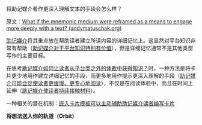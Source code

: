 将助记媒介看作更深入理解文本的手段会怎么样？

原文：[What if the mnemonic medium were reframed as a means to engage more deeply with a text? (andymatuschak.org)](https://notes.andymatuschak.org/z8ByVmn3qYHQmkzLRGN1958M1aYLZ2yzLbvGs)

[助记媒介](https://notes.andymatuschak.org/z4rRX3qwSSJRsEkdXKwH2shamgHNeRthrMLiF)将其重点放在帮助读者建立所读内容的详细记忆上。这显然对平台知识非常有帮助（[助记媒介对于平台知识特别有价值](https://notes.andymatuschak.org/z2bwNMKjXjzp9tGrK6Hm7PXpoEeNAG9M65JW6)），但是详细记忆通常不是其他类型写作的主要目标。

在思考[助记媒介如何让读者从平台类之外的体裁中获得知识？](https://notes.andymatuschak.org/z57S2Fte6gAnnM1gCS2nHpH7NYAiXD8KeDfvZ)时，一种方法是将卡片更少地用作建立详细记忆的手段，而更多地用作提示更深入理解的手段（[助记媒介可能会促使读者更缓慢、更专心地阅读](https://notes.andymatuschak.org/z7W1Zr7wEGptA3bFYwwaPbCFLBo54xXmQLQdK)），不仅是在阅读体验中，而且在时间上延伸（[助记媒介使读者持续接触材料](https://notes.andymatuschak.org/z7tjqSxGsJ53tXsGkRpchsECWcMsW3sFUw86U)）。

一种相关的潜在机制：[嵌入卡片模板可以主动辅助助记媒介读者编写卡片](https://notes.andymatuschak.org/z2GSNFzS3TRYHW1UGQhay6Y4J16BVRSwsjWZ)

**将想法送入你的轨道（Orbit）**